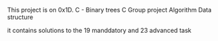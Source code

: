 This project is on 0x1D. C - Binary trees
C Group project Algorithm Data structure

it contains solutions to the 19 manddatory and 23 advanced task

